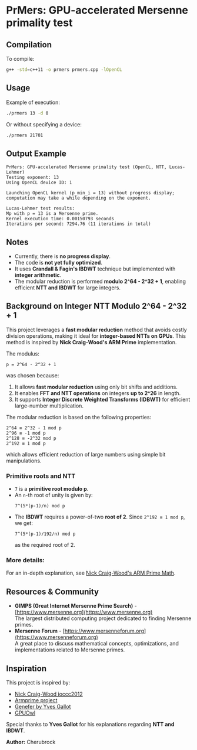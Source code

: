 # PrMers: GPU-accelerated Mersenne primality test

## Compilation
To compile:
```bash
g++ -std=c++11 -o prmers prmers.cpp -lOpenCL
```

## Usage
Example of execution:
```bash
./prmers 13 -d 0
```
Or without specifying a device:
```bash
./prmers 21701
```

## Output Example
```
PrMers: GPU-accelerated Mersenne primality test (OpenCL, NTT, Lucas-Lehmer)
Testing exponent: 13
Using OpenCL device ID: 1

Launching OpenCL kernel (p_min_i = 13) without progress display; computation may take a while depending on the exponent.

Lucas-Lehmer test results:
Mp with p = 13 is a Mersenne prime.
Kernel execution time: 0.00150793 seconds
Iterations per second: 7294.76 (11 iterations in total)
```

## Notes
- Currently, there is **no progress display**.
- The code is **not yet fully optimized**.
- It uses **Crandall & Fagin's IBDWT** technique but implemented with **integer arithmetic**.
- The modular reduction is performed **modulo 2^64 - 2^32 + 1**, enabling efficient **NTT and IBDWT** for large integers.

## Background on Integer NTT Modulo 2^64 - 2^32 + 1
This project leverages a **fast modular reduction** method that avoids costly division operations, making it ideal for **integer-based NTTs on GPUs**. This method is inspired by **Nick Craig-Wood's ARM Prime** implementation.

The modulus:
```
p = 2^64 - 2^32 + 1
```
was chosen because:
1. It allows **fast modular reduction** using only bit shifts and additions.
2. It enables **FFT and NTT operations** on integers **up to 2^26** in length.
3. It supports **Integer Discrete Weighted Transforms (IDBWT)** for efficient large-number multiplication.

The modular reduction is based on the following properties:
```
2^64 ≡ 2^32 - 1 mod p
2^96 ≡ -1 mod p
2^128 ≡ -2^32 mod p
2^192 ≡ 1 mod p
```
which allows efficient reduction of large numbers using simple bit manipulations.

### Primitive roots and NTT
- `7` is a **primitive root modulo p**.
- An `n`-th root of unity is given by:
  ```
  7^(5*(p-1)/n) mod p
  ```
- The **IBDWT** requires a power-of-two **root of 2**. Since `2^192 ≡ 1 mod p`, we get:
  ```
  7^(5*(p-1)/192/n) mod p
  ```
  as the required root of 2.

### More details:
For an in-depth explanation, see [Nick Craig-Wood's ARM Prime Math](https://www.craig-wood.com/nick/armprime/math/).

## Resources & Community
- **GIMPS (Great Internet Mersenne Prime Search)** - [https://www.mersenne.org](https://www.mersenne.org)  
  The largest distributed computing project dedicated to finding Mersenne primes.
- **Mersenne Forum** - [https://www.mersenneforum.org](https://www.mersenneforum.org)  
  A great place to discuss mathematical concepts, optimizations, and implementations related to Mersenne primes.

## Inspiration
This project is inspired by:
- [Nick Craig-Wood ioccc2012](https://github.com/ncw/ioccc2012)
- [Armprime project](https://github.com/ncw/)
- [Genefer by Yves Gallot](https://github.com/galloty/genefer22)
- [GPUOwl](https://github.com/preda/gpuowl)

Special thanks to **Yves Gallot** for his explanations regarding **NTT and IBDWT**.

**Author:** Cherubrock

